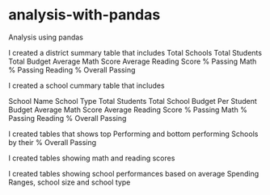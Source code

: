 # analysis-with-pandas
Analysis using pandas

I created a district summary table that includes
Total Schools
Total Students
Total Budget
Average Math Score
Average Reading Score
% Passing Math 
% Passing Reading 
% Overall Passing 



I created a school cummary table that includes

School Name
School Type
Total Students
Total School Budget
Per Student Budget
Average Math Score
Average Reading Score
% Passing Math 
% Passing Reading 
% Overall Passing 

I created tables that shows top Performing and bottom performing Schools by their % Overall Passing 

I created tables showing math and reading scores 

I created tables showing school performances based on average Spending Ranges, school size and school type 


